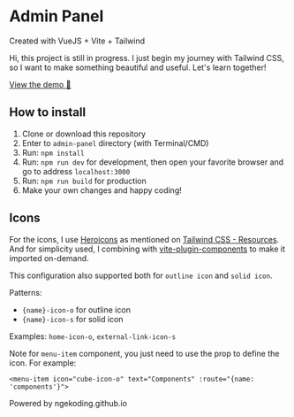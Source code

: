 # Admin Panel

Created with VueJS + Vite + Tailwind

Hi, this project is still in progress. I just begin my journey with Tailwind CSS, so I want to make something beautiful and useful. Let's learn together!

[View the demo 🚀](https://ngekoding.github.io/admin-panel)

## How to install
1. Clone or download this repository
2. Enter to `admin-panel` directory (with Terminal/CMD)
3. Run: `npm install`
4. Run: `npm run dev` for development, then open your favorite browser and go to address `localhost:3000`
5. Run: `npm run build` for production
6. Make your own changes and happy coding!

## Icons

For the icons, I use [Heroicons](https://heroicons.com) as mentioned on [Tailwind CSS - Resources](https://tailwindcss.com/resources). And for simplicity used, I combining with [vite-plugin-components](https://github.com/antfu/vite-plugin-components)  to make it imported on-demand.

This configuration also supported both for `outline icon` and `solid icon`.

Patterns: 
- `{name}-icon-o` for outline icon
- `{name}-icon-s` for solid icon

Examples: `home-icon-o`, `external-link-icon-s`

Note for `menu-item` component, you just need to use the prop to define the icon. For example:

```vue
<menu-item icon="cube-icon-o" text="Components" :route="{name: 'components'}">
```

Powered by ngekoding.github.io